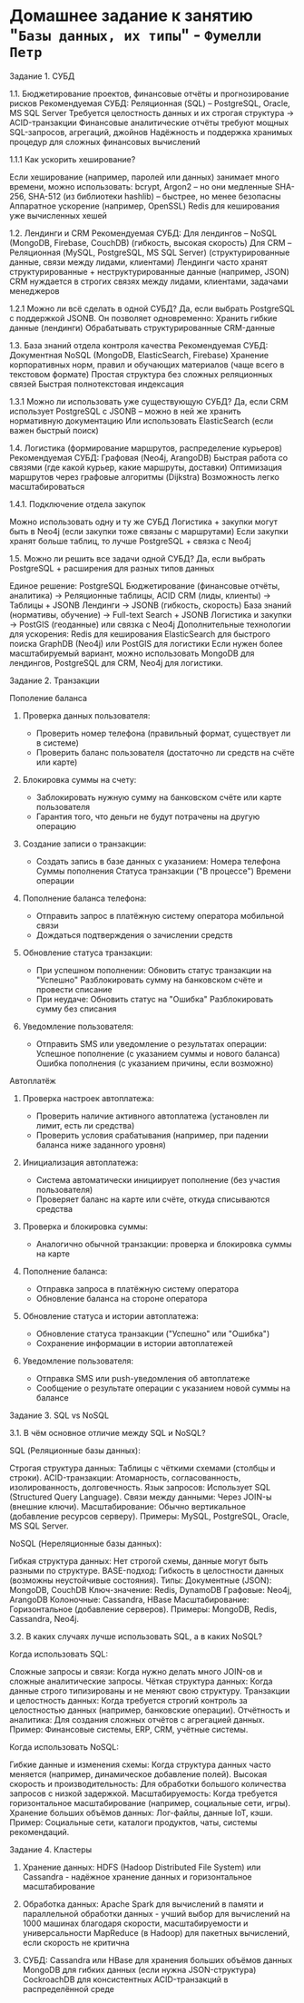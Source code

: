 # Домашнее задание к занятию "`Базы данных, их типы`" - `Фумелли Петр`


Задание 1. СУБД

1.1. Бюджетирование проектов, финансовые отчёты и прогнозирование рисков
Рекомендуемая СУБД: Реляционная (SQL) – PostgreSQL, Oracle, MS SQL Server
Требуется целостность данных и их строгая структура → ACID-транзакции
Финансовые аналитические отчёты требуют мощных SQL-запросов, агрегаций, джойнов
Надёжность и поддержка хранимых процедур для сложных финансовых вычислений

1.1.1 Как ускорить хеширование?

Если хеширование (например, паролей или данных) занимает много времени, можно использовать:
bcrypt, Argon2 – но они медленные
SHA-256, SHA-512 (из библиотеки hashlib) – быстрее, но менее безопасны
Аппаратное ускорение (например, OpenSSL)
Redis для кеширования уже вычисленных хешей

1.2. Лендинги и CRM
Рекомендуемая СУБД:
Для лендингов – NoSQL (MongoDB, Firebase, CouchDB) (гибкость, высокая скорость)
Для CRM – Реляционная (MySQL, PostgreSQL, MS SQL Server) (структурированные данные, связи между лидами, клиентами)
Лендинги часто хранят структурированные + неструктурированные данные (например, JSON)
CRM нуждается в строгих связях между лидами, клиентами, задачами менеджеров

1.2.1 Можно ли всё сделать в одной СУБД?
Да, если выбрать PostgreSQL с поддержкой JSONB. Он позволяет одновременно:
Хранить гибкие данные (лендинги)
Обрабатывать структурированные CRM-данные

1.3. База знаний отдела контроля качества
Рекомендуемая СУБД: Документная NoSQL (MongoDB, ElasticSearch, Firebase)
Хранение корпоративных норм, правил и обучающих материалов (чаще всего в текстовом формате)
Простая структура без сложных реляционных связей
Быстрая полнотекстовая индексация

1.3.1 Можно ли использовать уже существующую СУБД?
Да, если CRM использует PostgreSQL с JSONB – можно в ней же хранить нормативную документацию
Или использовать ElasticSearch (если важен быстрый поиск)

1.4. Логистика (формирование маршрутов, распределение курьеров)
Рекомендуемая СУБД: Графовая (Neo4j, ArangoDB)
Быстрая работа со связями (где какой курьер, какие маршруты, доставки)
Оптимизация маршрутов через графовые алгоритмы (Dijkstra)
Возможность легко масштабироваться

1.4.1. Подключение отдела закупок

Можно использовать одну и ту же СУБД
Логистика + закупки могут быть в Neo4j (если закупки тоже связаны с маршрутами)
Если закупки хранят больше таблиц, то лучше PostgreSQL + связка с Neo4j

1.5. Можно ли решить все задачи одной СУБД?
Да, если выбрать PostgreSQL + расширения для разных типов данных

Единое решение: PostgreSQL
Бюджетирование (финансовые отчёты, аналитика) → Реляционные таблицы, ACID
CRM (лиды, клиенты) → Таблицы + JSONB
Лендинги → JSONB (гибкость, скорость)
База знаний (нормативы, обучение) → Full-text Search + JSONB
Логистика и закупки → PostGIS (геоданные) или связка с Neo4j
Дополнительные технологии для ускорения:
Redis для кеширования
ElasticSearch для быстрого поиска
GraphDB (Neo4j) или PostGIS для логистики
Если нужен более масштабируемый вариант, можно использовать MongoDB для лендингов, PostgreSQL для CRM, Neo4j для логистики.


Задание 2. Транзакции

Пополение баланса

1) Проверка данных пользователя:
   - Проверить номер телефона (правильный формат, существует ли в системе)
   - Проверить баланс пользователя (достаточно ли средств на счёте или карте)

2) Блокировка суммы на счету:
   - Заблокировать нужную сумму на банковском счёте или карте пользователя
   - Гарантия того, что деньги не будут потрачены на другую операцию

3) Создание записи о транзакции:
   - Создать запись в базе данных с указанием:
      Номера телефона
      Суммы пополнения
      Статуса транзакции ("В процессе")
      Времени операции

4) Пополнение баланса телефона:
    - Отправить запрос в платёжную систему оператора мобильной связи
    - Дождаться подтверждения о зачислении средств

5) Обновление статуса транзакции:
    - При успешном пополнении:
        Обновить статус транзакции на "Успешно"
        Разблокировать сумму на банковском счёте и провести списание
    - При неудаче:
        Обновить статус на "Ошибка"
        Разблокировать сумму без списания

6) Уведомление пользователя:
     - Отправить SMS или уведомление о результатах операции:
        Успешное пополнение (с указанием суммы и нового баланса)
        Ошибка пополнения (с указанием причины, если возможно)

Автоплатёж

1) Проверка настроек автоплатежа:
    - Проверить наличие активного автоплатежа (установлен ли лимит, есть ли средства)
    - Проверить условия срабатывания (например, при падении баланса ниже заданного уровня)

2) Инициализация автоплатежа:
    - Система автоматически инициирует пополнение (без участия пользователя)
    - Проверяет баланс на карте или счёте, откуда списываются средства

3) Проверка и блокировка суммы:
    - Аналогично обычной транзакции: проверка и блокировка суммы на карте

4) Пополнение баланса:
    - Отправка запроса в платёжную систему оператора
    - Обновление баланса на стороне оператора

5) Обновление статуса и истории автоплатежа:
    - Обновление статуса транзакции ("Успешно" или "Ошибка")
    - Сохранение информации в истории автоплатежей

6) Уведомление пользователя:

    - Отправка SMS или push-уведомления об автоплатеже
    - Сообщение о результате операции с указанием новой суммы на балансе

Задание 3. SQL vs NoSQL

3.1. В чём основное отличие между SQL и NoSQL?

SQL (Реляционные базы данных):

Строгая структура данных: Таблицы с чёткими схемами (столбцы и строки).
ACID-транзакции: Атомарность, согласованность, изолированность, долговечность.
Язык запросов: Использует SQL (Structured Query Language).
Связи между данными: Через JOIN-ы (внешние ключи).
Масштабирование: Обычно вертикальное (добавление ресурсов серверу).
Примеры: MySQL, PostgreSQL, Oracle, MS SQL Server.

NoSQL (Нереляционные базы данных):

Гибкая структура данных: Нет строгой схемы, данные могут быть разными по структуре.
BASE-подход: Гибкость в целостности данных (возможны неустойчивые состояния).
Типы:
Документные (JSON): MongoDB, CouchDB
Ключ-значение: Redis, DynamoDB
Графовые: Neo4j, ArangoDB
Колоночные: Cassandra, HBase
Масштабирование: Горизонтальное (добавление серверов).
Примеры: MongoDB, Redis, Cassandra, Neo4j.

3.2. В каких случаях лучше использовать SQL, а в каких NoSQL?

Когда использовать SQL:

Сложные запросы и связи: Когда нужно делать много JOIN-ов и сложные аналитические запросы.
Чёткая структура данных: Когда данные строго типизированы и не меняют свою структуру.
Транзакции и целостность данных: Когда требуется строгий контроль за целостностью данных (например, банковские операции).
Отчётность и аналитика: Для создания сложных отчётов с агрегацией данных.
Пример: Финансовые системы, ERP, CRM, учётные системы.

Когда использовать NoSQL:

Гибкие данные и изменения схемы: Когда структура данных часто меняется (например, динамическое добавление полей).
Высокая скорость и производительность: Для обработки большого количества запросов с низкой задержкой.
Масштабируемость: Когда требуется горизонтальное масштабирование (например, социальные сети, игры).
Хранение больших объёмов данных: Лог-файлы, данные IoT, кэши.
Пример: Социальные сети, каталоги продуктов, чаты, системы рекомендаций.


Задание 4. Кластеры

1) Хранение данных:
HDFS (Hadoop Distributed File System) или Cassandra - надёжное хранение данных и горизонтальное масштабирование

2) Обработка данных:
Apache Spark для вычислений в памяти и параллельной обработки данных - учший выбор для вычислений на 1000 машинах благодаря скорости, масштабируемости и универсальности
MapReduce (в Hadoop) для пакетных вычислений, если скорость не критична

3) СУБД:
Cassandra или HBase для хранения больших объёмов данных
MongoDB для гибких данных (если нужна JSON-структура)
CockroachDB для консистентных ACID-транзакций в распределённой среде
